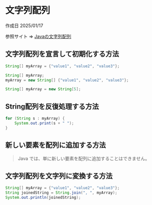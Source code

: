 # 文字列配列

作成日 2025/01/17

参照サイト => [Javaの文字列配列](https://codegym.cc/ja/groups/posts/ja.1106.java)

## 文字列配列を宣言して初期化する方法

```java
String[] myArray = {"value1", "value2", "value3"};

String[] myArray; 
myArray = new String[] {"value1", "value2", "value3"}; 

String[] myArray = new String[5];
```

## String配列を反復処理する方法

```java
for (String s : myArray) {
    System.out.print(s + " ");
}
```

## 新しい要素を配列に追加する方法

> Java では、単に新しい要素を配列に追加することはできません。

## 文字列配列を文字列に変換する方法

```java
String[] myArray = {"value1", "value2", "value3"};
String joinedString = String.join(", ", myArray);
System.out.println(joinedString);
```
